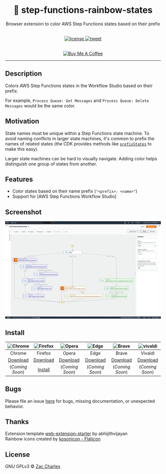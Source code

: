 <h1 align="center">🌈 step-functions-rainbow-states</h1>
<p align="center">Browser extension to color AWS Step Functions states based on their prefix</p>
<br>
<div align="center">
  <a href="https://github.com/zaccharles/step-functions-rainbow-states/blob/master/LICENSE" target="_blank" rel="noreferrer">
    <img src="https://img.shields.io/github/license/zaccharles/step-functions-rainbow-states.svg" alt="license" />
  </a>
  <a href="https://twitter.com/intent/tweet?text=Check%20out%20%F0%9F%8C%88%20Rainbow%20States!%20by%20%40zaccharles%0A%0ABrowser%20extension%20to%20color%20AWS%20Step%20Functions%20states%20based%20on%20their%20prefix.%0A%0A%23serverless%20%23aws%20%23stepfunctions" target="_blank" rel="noreferrer">
     <img src="https://img.shields.io/twitter/url/http/shields.io.svg?style=social" alt="tweet" />
  </a> 
</div>
<br>

<p align="center">
  <a
    href="https://www.buymeacoffee.com/zaccharles"
    target="_blank"
    rel="noreferrer"
  >
    <img
      src="https://cdn.buymeacoffee.com/buttons/v2/default-yellow.png"
      alt="Buy Me A Coffee"
      height=50
    />
  </a>
</p>

<hr />

## Description

Colors AWS Step Functions states in the Workflow Studio based on their prefix.  

For example, `Process Queue: Get Messages` and `Process Queue: Delete Messages` would be the same color.

## Motivation
State names must be unique within a Step Functions state machine. To avoid naming conflicts in larger state machines, it's common to prefix the names of related states (the CDK provides methods like [`prefixStates`](https://docs.aws.amazon.com/cdk/api/v1/docs/@aws-cdk_aws-stepfunctions.StateMachineFragment.html#prefixwbrstatesprefix) to make this easy).  

Larger state machines can be hard to visually navigate. Adding color helps distinguish one group of states from another.

## Features

 * Color states based on their name prefix (`"<prefix>: <name>"`)
 * Support for [AWS Step Functions Workflow Studio]

## Screenshot
![Screenshot](./screenshot-medium.png)

## Install

| ![Chrome](https://cdnjs.cloudflare.com/ajax/libs/browser-logos/72.0.0/chrome/chrome_48x48.png)              | ![Firefox](https://cdnjs.cloudflare.com/ajax/libs/browser-logos/72.0.0/firefox/firefox_48x48.png)            | ![Opera](https://cdnjs.cloudflare.com/ajax/libs/browser-logos/72.0.0/opera/opera_48x48.png)                 | ![Edge](https://cdnjs.cloudflare.com/ajax/libs/browser-logos/72.0.0/edge/edge_48x48.png)                    | ![Brave](https://cdnjs.cloudflare.com/ajax/libs/browser-logos/72.0.0/brave/brave_48x48.png)                 | ![vivaldi](https://cdnjs.cloudflare.com/ajax/libs/browser-logos/72.0.0/vivaldi/vivaldi_48x48.png)           |
|:-----------------------------------------------------------------------------------------------------------:|:------------------------------------------------------------------------------------------------------------:|:-----------------------------------------------------------------------------------------------------------:|:-----------------------------------------------------------------------------------------------------------:|:-----------------------------------------------------------------------------------------------------------:|:-----------------------------------------------------------------------------------------------------------:|
| Chrome                                                                                                      | Firefox                                                                                                      | Opera                                                                                                       | Edge                                                                                                        | Brave                                                                                                       | Vivaldi                                                                                                     |
| [Download](https://github.com/zaccharles/step-functions-rainbow-states/releases/download/v0.0.1/chrome.zip) | [Download](https://github.com/zaccharles/step-functions-rainbow-states/releases/download/v0.0.1/firefox.zip) | [Download](https://github.com/zaccharles/step-functions-rainbow-states/releases/download/v0.0.1/chrome.zip) | [Download](https://github.com/zaccharles/step-functions-rainbow-states/releases/download/v0.0.1/chrome.zip) | [Download](https://github.com/zaccharles/step-functions-rainbow-states/releases/download/v0.0.1/chrome.zip) | [Download](https://github.com/zaccharles/step-functions-rainbow-states/releases/download/v0.0.1/chrome.zip) |
| (_Coming Soon_)                                                                            | [Install](https://addons.mozilla.org/addon/rainbow-states/)                                                                          | (_Coming Soon_)                                                                               | (_Coming Soon_)                                                                            | (_Coming Soon_)                                                                            | (_Coming Soon_)                                                                            |


## Bugs

Please file an issue [here](https://github.com/zaccharles/step-functions-rainbow-states/issues/new) for bugs, missing documentation, or unexpected behavior.

## Thanks

Extension template [web-extension-starter](https://github.com/zaccharles/step-functions-rainbow-states) by abhijithvijayan  
Rainbow icons created by [kosonicon - Flaticon](https://www.flaticon.com/free-icons/rainbow)

## License

GNU GPLv3 © [Zac Charles](https://twitter.com/zaccharles)
